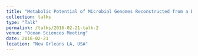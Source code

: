 ```yaml
---
title: "Metabolic Potential of Microbial Genomes Reconstructed from a Deep-Sea Oligotrophic Sediment Metagenome"
collection: talks
type: "Talk"
permalink: /talks/2016-02-21-talk-2
venue: "Ocean Sciences Meeting"
date: 2016-02-21
location: "New Orleans LA, USA"
---
```

